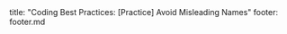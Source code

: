 <frontmatter>
title: "Coding Best Practices: [Practice] Avoid Misleading Names"
footer: footer.md
</frontmatter>

<include src="navbar.md" boilerplate />

<include src="unit-inPage-asFlat.md" boilerplate />